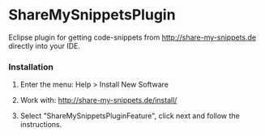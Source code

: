 ShareMySnippetsPlugin
=====================

Eclipse plugin for getting code-snippets from http://share-my-snippets.de directly into your IDE.

### Installation

1. Enter the menu:
Help > Install New Software

2. Work with: 
http://share-my-snippets.de/install/

3. Select "ShareMySnippetsPluginFeature", click next and follow the instructions.


